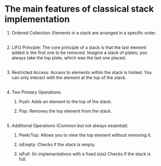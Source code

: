 # The main features of classical stack implementation

1. Ordered Collection: Elements in a stack are arranged in a specific order.
<br><br>

2. LIFO Principle: The core principle of a stack is that the last element added is the first one to be removed. Imagine a stack of plates; you always take the top plate, which was the last one placed.
<br><br>
3. Restricted Access:  Access to elements within the stack is limited. You can only interact with the element at the top of the stack.
<br><br>
4. Two Primary Operations:

    1. Push: Adds an element to the top of the stack.   

    2. Pop: Removes the top element from the stack.
<br><br>
5. Additional Operations (Common but not always essential):

    1. Peek/Top: Allows you to view the top element without removing it.   

    2. isEmpty: Checks if the stack is empty.

    3. isFull: (In implementations with a fixed size) Checks if the stack is full.
